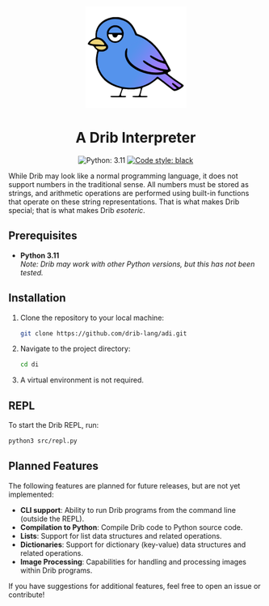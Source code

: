 <p align="center">
    <img width="200" height="200" src="/docs/drib-readme.png">
</p>

<h1 align="center">A Drib Interpreter</h1>

<p align="center">
    <!-- <img alt="Drib: 0.1.0" src="https://img.shields.io/badge/drib-0.1.0-5594EC.svg"> -->
    <img alt="Python: 3.11" src="https://img.shields.io/badge/python-3.11-3572A5.svg">
    <a href="https://github.com/psf/black"><img alt="Code style: black" src="https://img.shields.io/badge/code%20style-black-000000.svg"></a>
</p>

While Drib may look like a normal programming language, it does not support numbers in the traditional sense. All numbers must be stored as strings, and arithmetic operations are performed using built-in functions that operate on these string representations. That is what makes Drib special; that is what makes Drib *esoteric*.

## Prerequisites

- **Python 3.11**  
  _Note: Drib may work with other Python versions, but this has not been tested._

## Installation

1. Clone the repository to your local machine:

   ```bash
   git clone https://github.com/drib-lang/adi.git
   ```
2. Navigate to the project directory:

   ```bash
   cd di
   ```
3. A virtual environment is not required.

## REPL

To start the Drib REPL, run:

```bash
python3 src/repl.py
```

## Planned Features

The following features are planned for future releases, but are not yet implemented:

- **CLI support**: Ability to run Drib programs from the command line (outside the REPL).
- **Compilation to Python**: Compile Drib code to Python source code.
- **Lists**: Support for list data structures and related operations.
- **Dictionaries**: Support for dictionary (key-value) data structures and related operations.
- **Image Processing**: Capabilities for handling and processing images within Drib programs.

If you have suggestions for additional features, feel free to open an issue or contribute!

